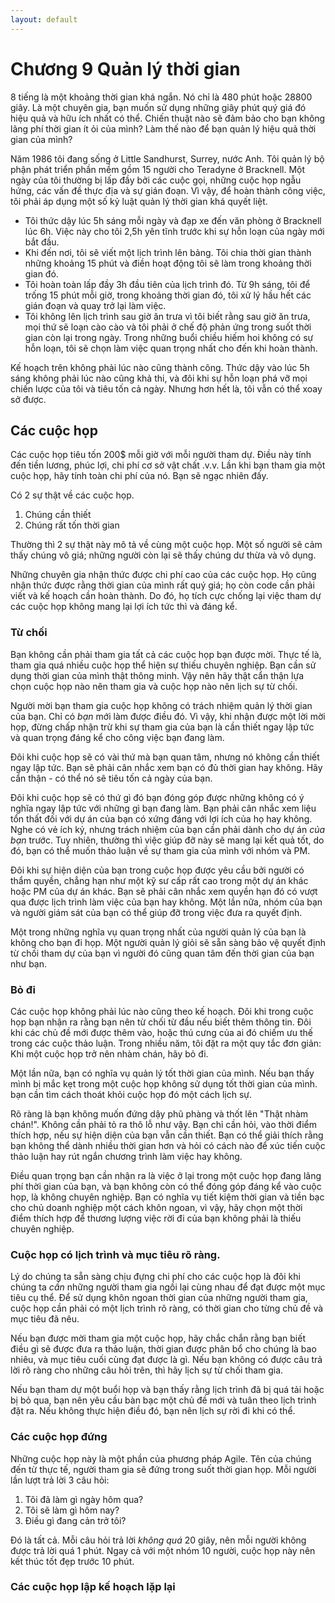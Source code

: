 ```yaml
---
layout: default
---
```


# Chương 9 Quản lý thời gian

8 tiếng là một khoảng thời gian khá ngắn. Nó chỉ là 480 phút hoặc 28800 giây. Là một chuyên gia, bạn muốn sử dụng những giây phút quý giá đó hiệu quả và hữu ích nhất có thể. Chiến thuật nào sẽ đảm bảo cho bạn không lãng phí thời gian ít ỏi của mình? Làm thế nào để bạn quản lý hiệu quả thời gian của mình? 

Năm 1986 tôi đang sống ở Little Sandhurst, Surrey, nước Anh. Tôi quản lý bộ phận phát triển phần mềm gồm 15 người cho Teradyne ở Bracknell. Một ngày của tôi thường bị lấp đầy bởi các cuộc gọi, những cuộc họp ngẫu hứng, các vấn đề thực địa và sự gián đoạn. Vì vậy, để hoàn thành công việc, tôi phải áp dụng một số kỷ luật quản lý thời gian khá quyết liệt.

- Tôi thức dậy lúc 5h sáng mỗi ngày và đạp xe đến văn phòng ở Bracknell lúc 6h. Việc này cho tôi 2,5h yên tĩnh trước khi sự hỗn loạn của ngày mới bắt đầu.
- Khi đến nơi, tôi sẽ viết một lịch trình lên bảng. Tôi chia thời gian thành những khoảng 15 phút và điền hoạt động tôi sẽ làm trong khoảng thời gian đó.
- Tôi hoàn toàn lấp đầy 3h đầu tiên của lịch trình đó. Từ 9h sáng, tôi để trống 15 phút mỗi giờ, trong khoảng thời gian đó, tôi xử lý hầu hết các gián đoạn và quay trở lại làm việc.
- Tôi không lên lịch trình sau giờ ăn trưa vì tôi biết rằng sau giờ ăn trưa, mọi thứ sẽ loạn cào cào và tôi phải ở chế độ phản ứng trong suốt thời gian còn lại trong ngày. Trong những buổi chiều hiếm hoi không có sự hỗn loạn, tôi sẽ chọn làm việc quan trọng nhất cho đến khi hoàn thành.

Kế hoạch trên không phải lúc nào cũng thành công. Thức dậy vào lúc 5h sáng không phải lúc nào cũng khả thi, và đôi khi sự hỗn loạn phá vỡ mọi chiến lược của tôi và tiêu tốn cả ngày. Nhưng hơn hết là, tôi vẫn có thể xoay sở được.

## Các cuộc họp

Các cuộc họp tiêu tốn 200$ mỗi giờ với mỗi người tham dự. Điều này tính đến tiền lương, phúc lợi, chi phí cơ sở vật chất .v.v. Lần khi bạn tham gia một cuộc họp, hãy tính toàn chi phí của nó. Bạn sẽ ngạc nhiên đấy.

Có 2 sự thật về các cuộc họp.

1. Chúng cần thiết
2. Chúng rất tốn thời gian

Thường thì 2 sự thật này mô tả về cùng một cuộc họp. Một số người sẽ cảm thấy chúng vô giá; những người còn lại sẽ thấy chúng dư thừa và vô dụng.

Những chuyên gia nhận thức được chi phí cao của các cuộc họp. Họ cũng nhận thức được rằng thời gian của mình rất quý giá; họ còn code cần phải viết và kế hoạch cần hoàn thành. Do đó, họ tích cực chống lại việc tham dự các cuộc họp không mang lại lợi ích tức thì và đáng kể.

### Từ chối

Bạn không cần phải tham gia tất cả các cuộc họp bạn được mời. Thực tế là, tham gia quá nhiều cuộc họp thể hiện sự thiếu chuyên nghiệp. Bạn cần sử dụng thời gian của mình thật thông minh. Vậy nên hãy thật cẩn thận lựa chọn cuộc họp nào nên tham gia và cuộc họp nào nên lịch sự từ chối.

Người mời bạn tham gia cuộc họp không có trách nhiệm quản lý thời gian của bạn. Chỉ có _bạn_ mới làm được điều đó. Vì vậy, khi nhận được một lời mời họp, đừng chấp nhận trừ khi sự tham gia của bạn là cần thiết ngay lập tức và quan trọng đáng kể cho công việc bạn đang làm.

Đôi khi cuộc họp sẽ có vài thứ mà bạn quan tâm, nhưng nó không cần thiết ngay lập tức. Bạn sẽ phải cân nhắc xem bạn có đủ thời gian hay không. Hãy cẩn thận - có thể nó sẽ tiêu tốn cả ngày của bạn.

Đôi khi cuộc họp sẽ có thứ gì đó bạn đóng góp được những không có ý nghĩa ngay lập tức với những gì bạn đang làm. Bạn phải cân nhắc xem liệu tổn thất đối với dự án của bạn có xứng đáng với lợi ích của họ hay không. Nghe có vẻ ích kỷ, nhưng trách nhiệm của bạn cần phải dành cho dự án _của bạn_ trước. Tuy nhiên, thường thì việc giúp đỡ này sẽ mang lại kết quả tốt, do đó, bạn có thể muốn thảo luận về sự tham gia của mình với nhóm và PM.

Đôi khi sự hiện diện của bạn trong cuộc họp được yêu cầu bởi người có thẩm quyền, chẳng hạn như một kỹ sư cấp rất cao trong một dự án khác hoặc PM của dự án khác. Bạn sẽ phải cân nhắc xem quyền hạn đó có vượt qua được lịch trình làm việc của bạn hay không. Một lần nữa, nhóm của bạn và người giám sát của bạn có thể giúp đỡ trong việc đưa ra quyết định.

Một trong những nghĩa vụ quan trọng nhất của người quản lý của bạn là không cho bạn đi họp. Một người quản lý giỏi sẽ sẵn sàng bảo vệ quyết định từ chối tham dự của bạn vì người đó cũng quan tâm đến thời gian của bạn như bạn.

### Bỏ đi

Các cuộc họp không phải lúc nào cũng theo kế hoạch. Đôi khi trong cuộc họp bạn nhận ra rằng bạn nên từ chối từ đầu nếu biết thêm thông tin. Đôi khi các chủ đề mới được thêm vào, hoặc thú cưng của ai đó chiếm ưu thế trong các cuộc thảo luận. Trong nhiều năm, tôi đặt ra một quy tắc đơn giản: Khi một cuộc họp trở nên nhàm chán, hãy bỏ đi.

Một lần nữa, bạn có nghĩa vụ quản lý tốt thời gian của mình. Nếu bạn thấy mình bị mắc kẹt trong một cuộc họp không sử dụng tốt thời gian của mình. bạn cần tìm cách thoát khỏi cuộc họp đó một cách lịch sự.

Rõ ràng là bạn không muốn đứng dậy phũ phàng và thốt lên "Thật nhàm chán!". Không cần phải tỏ ra thô lỗ như vậy. Bạn chỉ cần hỏi, vào thời điểm thích hợp, nếu sự hiện diện của bạn vẫn cần thiết. Bạn có thể giải thích rằng bạn không thể dành nhiều thời gian hơn và hỏi có cách nào để xúc tiến cuộc thảo luận hay rút ngắn chương trình làm việc hay không.

Điều quan trọng bạn cần nhận ra là việc ở lại trong một cuộc họp đang lãng phí thời gian của bạn, và bạn không còn có thể đóng góp đáng kể vào cuộc họp, là không chuyên nghiệp. Bạn có nghĩa vụ tiết kiệm thời gian và tiền bạc cho chủ doanh nghiệp một cách khôn ngoan, vì vậy, hãy chọn một thời điểm thích hợp để thương lượng việc rời đi của bạn không phải là thiếu chuyên nghiệp.

### Cuộc họp có lịch trình và mục tiêu rõ ràng.

Lý do chúng ta sẵn sàng chịu đựng chi phí cho các cuộc họp là đôi khi chúng ta _cần_ những người tham gia ngồi lại cùng nhau để đạt được một mục tiêu cụ thể. Để sử dụng khôn ngoan thời gian của những người tham gia, cuộc họp cần phải có một lịch trình rõ ràng, có thời gian cho từng chủ đề và mục tiêu đã nêu.

Nếu bạn được mời tham gia một cuộc họp, hãy chắc chắn rằng bạn biết điều gì sẽ được đưa ra thảo luận, thời gian được phân bổ cho chúng là bao nhiêu, và mục tiêu cuối cùng đạt được là gì. Nếu bạn không có được câu trả lời rõ ràng cho những câu hỏi trên, thì hãy lịch sự từ chối tham gia.

Nếu bạn tham dự một buổi họp và bạn thấy rằng lịch trình đã bị quá tải hoặc bị bỏ qua, bạn nên yêu cầu bàn bạc một chủ đề mới và tuân theo lịch trình đặt ra. Nếu không thực hiện điều đó, bạn nên lịch sự rời đi khi có thể.

### Các cuộc họp đứng

Những cuộc họp này là một phần của phương pháp Agile. Tên của chúng đến từ thực tế, người tham gia sẽ đứng trong suốt thời gian họp. Mỗi người lần lượt trả lời 3 câu hỏi:
1. Tôi đã làm gì ngày hôm qua?
2. Tôi sẽ làm gì hôm nay?
3. Điều gì đang cản trở tôi? 

Đó là tất cả. Mỗi câu hỏi trả lời _không quá_ 20 giây, nên mỗi người không được trả lời quá 1 phút. Ngay cả với một nhóm 10 người, cuộc họp này nên kết thúc tốt đẹp trước 10 phút.

### Các cuộc họp lập kế hoạch lặp lại

